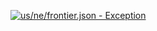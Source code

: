 [![us/ne/frontier.json - Exception](https://img.shields.io/badge/us/ne/frontier.json-Exception-red)](https://github.com/openaddresses/openaddresses/tree/master/sources/us/ne/frontier.json)